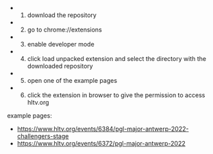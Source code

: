 * 1) download the repository
* 2) go to chrome://extensions
* 3) enable developer mode
* 4) click load unpacked extension and select the directory with the downloaded repository
* 5) open one of the example pages
* 6) click the extension in browser to give the permission to access hltv.org

example pages: 
* https://www.hltv.org/events/6384/pgl-major-antwerp-2022-challengers-stage
* https://www.hltv.org/events/6372/pgl-major-antwerp-2022